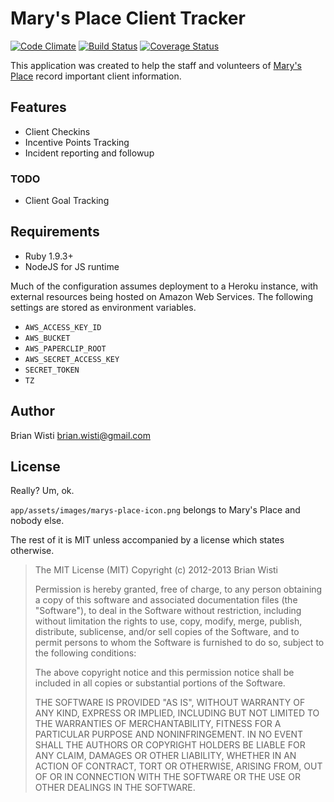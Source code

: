 # Mary's Place Client Tracker

[![Code Climate](https://codeclimate.com/github/brianwisti/marysplace-rails.png)](https://codeclimate.com/github/brianwisti/marysplace-rails)
[![Build Status](https://travis-ci.org/brianwisti/marysplace-rails.png?branch=master)](https://travis-ci.org/brianwisti/marysplace-rails)
[![Coverage Status](https://coveralls.io/repos/brianwisti/marysplace-rails/badge.png)](https://coveralls.io/r/brianwisti/marysplace-rails)

[Mary's Place]: http://marysplaceseattle.org

This application was created to help the staff and volunteers of [Mary's Place][] record important client information.

## Features

* Client Checkins
* Incentive Points Tracking
* Incident reporting and followup

### TODO 

* Client Goal Tracking

## Requirements

* Ruby 1.9.3+
* NodeJS for JS runtime 

Much of the configuration assumes deployment to a Heroku instance, with 
external resources being hosted on Amazon Web Services. The following settings
are stored as environment variables.

* `AWS_ACCESS_KEY_ID`
* `AWS_BUCKET`
* `AWS_PAPERCLIP_ROOT`
* `AWS_SECRET_ACCESS_KEY`
* `SECRET_TOKEN`
* `TZ`

## Author

Brian Wisti <brian.wisti@gmail.com>

## License

Really? Um, ok. 

`app/assets/images/marys-place-icon.png` belongs to Mary's Place and nobody else.

The rest of it is MIT unless accompanied by a license which states otherwise.

> The MIT License (MIT)
> Copyright (c) 2012-2013 Brian Wisti
>
> Permission is hereby granted, free of charge, to any person obtaining a copy of this software and associated documentation files (the "Software"), to deal in the Software without restriction, including without limitation the rights to use, copy, modify, merge, publish, distribute, sublicense, and/or sell copies of the Software, and to permit persons to whom the Software is furnished to do so, subject to the following conditions:
>
> The above copyright notice and this permission notice shall be included in all copies or substantial portions of the Software.
> 
> THE SOFTWARE IS PROVIDED "AS IS", WITHOUT WARRANTY OF ANY KIND, EXPRESS OR IMPLIED, INCLUDING BUT NOT LIMITED TO THE WARRANTIES OF MERCHANTABILITY, FITNESS FOR A PARTICULAR PURPOSE AND NONINFRINGEMENT. IN NO EVENT SHALL THE AUTHORS OR COPYRIGHT HOLDERS BE LIABLE FOR ANY CLAIM, DAMAGES OR OTHER LIABILITY, WHETHER IN AN ACTION OF CONTRACT, TORT OR OTHERWISE, ARISING FROM, OUT OF OR IN CONNECTION WITH THE SOFTWARE OR THE USE OR OTHER DEALINGS IN THE SOFTWARE.
